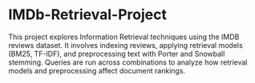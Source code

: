 # IMDb-Retrieval-Project
This project explores Information Retrieval techniques using the IMDB reviews dataset. It involves indexing reviews, applying retrieval models (BM25, TF-IDF), and preprocessing text with Porter and Snowball stemming. Queries are run across combinations to analyze how retrieval models and preprocessing affect document rankings.
